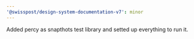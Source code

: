 ```yaml
---
'@swisspost/design-system-documentation-v7': minor
---
```


Added percy as snapthots test library and setted up everything to run it.

